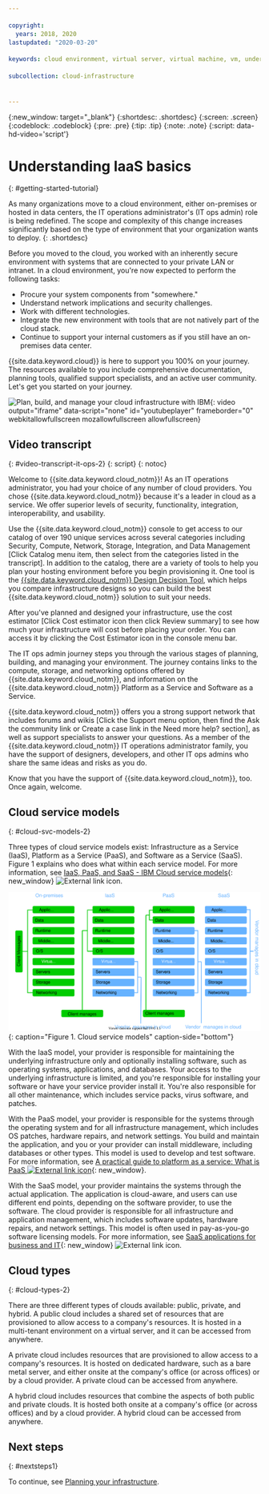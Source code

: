 ```yaml
---

copyright:
  years: 2018, 2020
lastupdated: "2020-03-20"

keywords: cloud environment, virtual server, virtual machine, vm, understanding infrastructure, IaaS model, IT ops admin, on-premises, data center

subcollection: cloud-infrastructure


---
```

{:new_window: target="_blank"}
{:shortdesc: .shortdesc}
{:screen: .screen}
{:codeblock: .codeblock}
{:pre: .pre}
{:tip: .tip}
{:note: .note}
{:script: data-hd-video='script'}

# Understanding IaaS basics
{: #getting-started-tutorial}

As many organizations move to a cloud environment, either on-premises or hosted in data centers, the IT operations administrator's (IT ops admin) role is being redefined. The scope and complexity of this change increases significantly based on the type of environment that your organization wants to deploy.
{: .shortdesc}

Before you moved to the cloud, you worked with an inherently secure environment with systems that are connected to your private LAN or intranet. In a cloud environment, you're now expected to perform the following tasks:

  * Procure your system components from "somewhere."
  * Understand network implications and security challenges.
  * Work with different technologies.  
  * Integrate the new environment with tools that are not natively part of the cloud stack.
  * Continue to support your internal customers as if you still have an on-premises data center.

{{site.data.keyword.cloud}} is here to support you 100% on your journey. The resources available to you include comprehensive documentation, planning tools, qualified support specialists, and an active user community. Let's get you started on your journey.

![Plan, build, and manage your cloud infrastructure with IBM](https://www.youtube.com/embed/Kmt_odiCWvU){: video output="iframe" data-script="none" id="youtubeplayer" frameborder="0" webkitallowfullscreen mozallowfullscreen allowfullscreen}

## Video transcript
{: #video-transcript-it-ops-2}
{: script}
{: notoc}

Welcome to {{site.data.keyword.cloud_notm}}! As an IT operations administrator, you had your choice of any number of cloud providers. You chose {{site.data.keyword.cloud_notm}} because it's a leader in cloud as a service. We offer superior levels of security, functionality, integration, interoperability, and usability. 

Use the {{site.data.keyword.cloud_notm}} console to get access to our catalog of over 190 unique services across several categories including Security, Compute, Network, Storage, Integration, and Data Management [Click Catalog menu item, then select from the categories listed in the transcript]. In addition to the catalog, there are a variety of tools to help you plan your hosting environment before you begin provisioning it. One tool is the [{{site.data.keyword.cloud_notm}} Design Decision Tool](https://github.com/ibm-cloud-architecture/infrastructure-design-decision-tool), which helps you compare infrastructure designs so you can build the best {{site.data.keyword.cloud_notm}} solution to suit your needs.

After you've planned and designed your infrastructure, use the cost estimator [Click Cost estimator icon then click Review summary] to see how much your infrastructure will cost before placing your order. You can access it by clicking the Cost Estimator icon in the console menu bar.

The IT ops admin journey steps you through the various stages of planning, building, and managing your environment. The journey contains links to the compute, storage, and networking options offered by {{site.data.keyword.cloud_notm}}, and information on the {{site.data.keyword.cloud_notm}} Platform as a Service and Software as a Service.

{{site.data.keyword.cloud_notm}} offers you a strong support network that includes forums and wikis [Click the Support menu option, then find the Ask the community link or Create a case link in the Need more help? section], as well as support specialists to answer your questions. As a member of the {{site.data.keyword.cloud_notm}} IT operations administrator family, you have the support of designers, developers, and other IT ops admins who share the same ideas and risks as you do.

Know that you have the support of {{site.data.keyword.cloud_notm}}, too. Once again, welcome. 

## Cloud service models
{: #cloud-svc-models-2}

Three types of cloud service models exist: Infrastructure as a Service (IaaS), Platform as a Service (PaaS), and Software as a Service (SaaS). Figure 1 explains who does what within each service model. For more information, see [IaaS, PaaS, and SaaS - IBM Cloud service models](https://www.ibm.com/cloud/learn/iaas-paas-saas){: new_window} ![External link icon](../icons/launch-glyph.svg "External link icon").

![Cloud service models.](images/cloud-svc-models.svg "Diagram showing the cloud service models"){: caption="Figure 1. Cloud service models" caption-side="bottom"}

With the IaaS model, your provider is responsible for maintaining the underlying infrastructure only and optionally installing software, such as operating systems, applications, and databases. Your access to the underlying infrastructure is limited, and you're responsible for installing your software or have your service provider install it. You're also responsible for all other maintenance, which includes service packs, virus software, and patches.

With the PaaS model, your provider is responsible for the systems through the operating system and for all infrastructure management, which includes OS patches, hardware repairs, and network settings. You build and maintain the application, and you or your provider can install middleware, including databases or other types. This model is used to develop and test software. For more information, see [A practical guide to platform as a service: What is PaaS ![External link icon](../icons/launch-glyph.svg "External link icon")](https://www.ibm.com/blogs/cloud-computing/2016/08/10/practical-guide-paas/){: new_window}.

With the SaaS model, your provider maintains the systems through the actual application. The application is cloud-aware, and users can use different end points, depending on the software provider, to use the software. The cloud provider is responsible for all infrastructure and application management, which includes software updates, hardware repairs, and network settings. This model is often used in pay-as-you-go software licensing models. For more information, see [SaaS applications for business and IT](https://www.ibm.com/cloud/saas){: new_window} ![External link icon](../icons/launch-glyph.svg "External link icon").

## Cloud types
{: #cloud-types-2}

There are three different types of clouds available: public, private, and hybrid. A public cloud includes a shared set of resources that are provisioned to allow access to a company's resources. It is hosted in a multi-tenant environment on a virtual server, and it can be accessed from anywhere.

A private cloud includes resources that are provisioned to allow access to a company's resources. It is hosted on dedicated hardware, such as a bare metal server, and either onsite at the company's office (or across offices) or by a cloud provider. A private cloud can be accessed from anywhere.

A hybrid cloud includes resources that combine the aspects of both public and private clouds. It is hosted both onsite at a company's office (or across offices) and by a cloud provider. A hybrid cloud can be accessed from anywhere.

## Next steps
{: #nextsteps1}

To continue, see [Planning your infrastructure](/docs/cloud-infrastructure?topic=cloud-infrastructure-planning-2).
